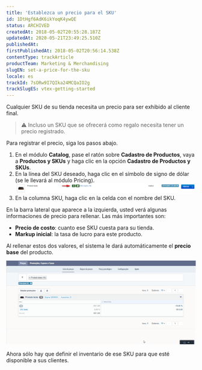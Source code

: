 ```yaml
---
title: 'Establezca un precio para el SKU'
id: 1DtHgf6AdK6ikYoqK4ywQE
status: ARCHIVED
createdAt: 2018-05-02T20:55:28.187Z
updatedAt: 2020-05-21T23:49:25.510Z
publishedAt: 
firstPublishedAt: 2018-05-02T20:56:14.538Z
contentType: trackArticle
productTeam: Marketing & Merchandising
slugEN: set-a-price-for-the-sku
locale: es
trackId: 7sORw9I7QIka24MCQaIO2g
trackSlugES: vtex-getting-started
---
```


Cualquier SKU de su tienda necesita un precio para ser exhibido al cliente final.

>⚠️ Incluso un SKU que se ofrecerá como regalo necesita tener un precio registrado.

Para registrar el precio, siga los pasos abajo.
1. En el módulo __Catalog__, pase el ratón sobre __Cadastro de Productos__, vaya a __Productos y SKUs__ y haga clic en la opción __Cadastro de Productos y SKUs__.
2. En la línea del SKU deseado, haga clic en el símbolo de signo de dólar (se le llevará al módulo Pricing).![SKUprice1](https://raw.githubusercontent.com/vtexdocs/help-center-content/refs/heads/main/docs/es/tracks/vtex-getting-started/establezca-un-precio-para-el-sku_1.png)
3. En la columna SKU, haga clic en la celda con el nombre del SKU.

En la barra lateral que aparece a la izquierda, usted verá algunas informaciones de precio para rellenar. Las más importantes son:
- __Precio de costo__: cuanto ese SKU cuesta para su tienda.
- __Markup inicial__: la tasa de lucro para este producto.

Al rellenar estos dos valores, el sistema le dará automáticamente el __precio base__ del producto.

![SKUprice3](https://raw.githubusercontent.com/vtexdocs/help-center-content/refs/heads/main/docs/es/tracks/vtex-getting-started/establezca-un-precio-para-el-sku_2.gif)

Ahora sólo hay que definir el inventario de ese SKU para que esté disponible a sus clientes.
